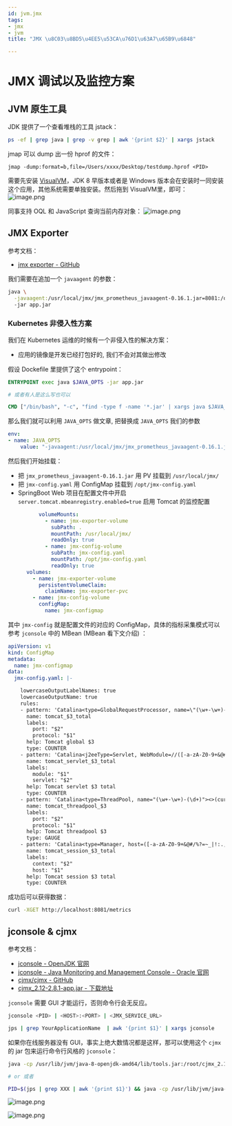 ```yaml
---
id: jvm.jmx
tags:
- jmx
- jvm
title: "JMX \u8C03\u8BD5\u4EE5\u53CA\u76D1\u63A7\u65B9\u6848"

---
```



# JMX 调试以及监控方案


## JVM 原生工具
JDK 提供了一个查看堆栈的工具 jstack：
```bash
ps -ef | grep java | grep -v grep | awk '{print $2}' | xargs jstack
```
jmap 可以 dump 出一份 hprof 的文件：
```properties
jmap -dump:format=b,file=/Users/xxxx/Desktop/testdump.hprof <PID>
```
需要先安装 [VisualVM](https://visualvm.github.io/)，JDK 8 早版本或者是 Windows 版本会在安装时一同安装这个应用，其他系统需要单独安装。然后拖到 VisualVM里，即可：
![image.png](./../assets/1689581673739-6be4ced0-8a34-4ba0-9deb-cb18cb60a598.png)

同事支持 OQL 和 JavaScript 查询当前内存对象：
![image.png](./../assets/1689581980334-b38f9d23-d844-4de5-bf0c-39bee1f59c2d.png)



## JMX Exporter
参考文档：

- [jmx exporter - GitHub](https://github.com/prometheus/jmx_exporter)

我们需要在追加一个 `javaagent` 的参数：
```bash
java \
  -javaagent:/usr/local/jmx/jmx_prometheus_javaagent-0.16.1.jar=8081:/opt/jmx-config.yaml
  -jar app.jar
```


### Kubernetes 非侵入性方案
我们在 Kubernetes 运维的时候有一个非侵入性的解决方案：

- 应用的镜像是开发已经打包好的, 我们不会对其做出修改

假设 Dockefile 里提供了这个 entrypoint：
```dockerfile
ENTRYPOINT exec java $JAVA_OPTS -jar app.jar

# 或者有人是这么写也可以

CMD ["/bin/bash", "-c", "find -type f -name '*.jar' | xargs java $JAVA_OPTS -jar "]
```
那么我们就可以利用 `JAVA_OPTS` 做文章, 把替换成 `JAVA_OPTS` 我们的参数
```yaml
env:
- name: JAVA_OPTS
    value: "-javaagent:/usr/local/jmx/jmx_prometheus_javaagent-0.16.1.jar=8081:/opt/jmx-config.yaml -Dserver.tomcat.mbeanregistry.enabled=true"
```
然后我们开始挂载：

- 把 `jmx_prometheus_javaagent-0.16.1.jar` 用 PV 挂载到 `/usr/local/jmx/`
- 把 `jmx-config.yaml` 用 ConfigMap 挂载到 `/opt/jmx-config.yaml`
- SpringBoot Web 项目在配置文件中开启 `server.tomcat.mbeanregistry.enabled=true` 启用 Tomcat 的监控配置
```yaml
          volumeMounts:
            - name: jmx-exporter-volume
              subPath: .
              mountPath: /usr/local/jmx/
              readOnly: true
            - name: jmx-config-volume
              subPath: jmx-config.yaml
              mountPath: /opt/jmx-config.yaml
              readOnly: true
      volumes:
        - name: jmx-exporter-volume
          persistentVolumeClaim:
            claimName: jmx-exporter-pvc
        - name: jmx-config-volume
          configMap:
            name: jmx-configmap
```
其中 `jmx-config` 就是配置文件的对应的 ConfigMap，具体的指标采集模式可以参考 `jconsole` 中的 MBean (MBean 看下文介绍) ：
```yaml
apiVersion: v1
kind: ConfigMap
metadata:
  name: jmx-configmap
data:
  jmx-config.yaml: |-

    lowercaseOutputLabelNames: true
    lowercaseOutputName: true
    rules:
    - pattern: 'Catalina<type=GlobalRequestProcessor, name=\"(\w+-\w+)-(\d+)\"><>(\w+):'
      name: tomcat_$3_total
      labels:
        port: "$2"
        protocol: "$1"
      help: Tomcat global $3
      type: COUNTER
    - pattern: 'Catalina<j2eeType=Servlet, WebModule=//([-a-zA-Z0-9+&@#/%?=~_|!:.,;]*[-a-zA-Z0-9+&@#/%=~_|]), name=([-a-zA-Z0-9+/$%~_-|!.]*), J2EEApplication=none, J2EEServer=none><>(requestCount|maxTime|processingTime|errorCount):'
      name: tomcat_servlet_$3_total
      labels:
        module: "$1"
        servlet: "$2"
      help: Tomcat servlet $3 total
      type: COUNTER
    - pattern: 'Catalina<type=ThreadPool, name="(\w+-\w+)-(\d+)"><>(currentThreadCount|currentThreadsBusy|keepAliveCount|pollerThreadCount|connectionCount):'
      name: tomcat_threadpool_$3
      labels:
        port: "$2"
        protocol: "$1"
      help: Tomcat threadpool $3
      type: GAUGE
    - pattern: 'Catalina<type=Manager, host=([-a-zA-Z0-9+&@#/%?=~_|!:.,;]*[-a-zA-Z0-9+&@#/%=~_|]), context=([-a-zA-Z0-9+/$%~_-|!.]*)><>(processingTime|sessionCounter|rejectedSessions|expiredSessions):'
      name: tomcat_session_$3_total
      labels:
        context: "$2"
        host: "$1"
      help: Tomcat session $3 total
      type: COUNTER
```
成功后可以获得数据：
```bash
curl -XGET http://localhost:8081/metrics
```


## jconsole & cjmx
参考文档：

- [jconsole - OpenJDK 官网](http://openjdk.java.net/tools/svc/jconsole/)
- [jconsole - Java Monitoring and Management Console - Oracle 官网](https://docs.oracle.com/javase/6/docs/technotes/tools/share/jconsole.html)
- [cjmx/cjmx - GitHub](https://github.com/cjmx/cjmx)
- [cjmx_2.12-2.8.1-app.jar - 下载地址](https://search.maven.org/remotecontent?filepath=com/github/cjmx/cjmx_2.12/2.8.1/cjmx_2.12-2.8.1-app.jar)

`jconsole` 需要 GUI 才能运行，否则命令行会无反应。
```bash
jconsole <PID> | <HOST>:<PORT> | <JMX_SERVICE_URL>

jps | grep YourApplicationName  | awk '{print $1}' | xargs jconsole
```
如果你在线服务器没有 GUI，事实上绝大数情况都是这样，那可以使用这个 `cjmx` 的 jar 包来运行命令行风格的 `jconsole`：
```bash
java -cp /usr/lib/jvm/java-8-openjdk-amd64/lib/tools.jar:/root/cjmx_2.12-2.8.1-app.jar cjmx.Main <PID>

# or 或者

PID=$(jps | grep XXX | awk '{print $1}') && java -cp /usr/lib/jvm/java-8-openjdk-amd64/lib/tools.jar:/root/cjmx_2.12-2.8.1-app.jar cjmx.Main $PID
```
![image.png](./../assets/1689582267192-148b334d-d189-4c00-a8dd-1ec368cfd4e5.png)

![image.png](./../assets/1689582242225-abb63246-dd1a-4509-9ee9-66f4ced93471.png)

